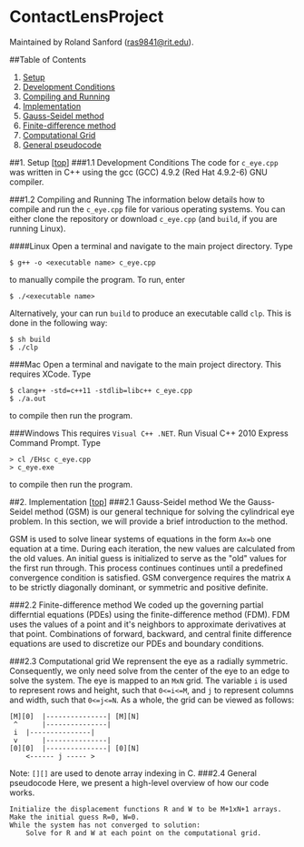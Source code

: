 <a name="clp">ContactLensProject</a>
=====================================
Maintained by Roland Sanford (<ras9841@rit.edu>).
  
##Table of Contents

1. [Setup](#1)
  1. [Development Conditions](#1.1)
  2. [Compiling and Running](#1.2)
2. [Implementation](#2)
  1. [Gauss-Seidel method](#2.1)
  2. [Finite-difference method](#2.2)
  3. [Computational Grid](#2.3)
  4. [General pseudocode](#2.4)

##<a name="1"></a>1. Setup [[top](#clp)]
###<a name="1.1"></a>1.1 Development Conditions
The code for `c_eye.cpp` was written in C++ using the gcc (GCC) 4.9.2 (Red Hat 4.9.2-6) GNU compiler.
 
###<a name="1.2"></a>1.2 Compiling and Running
The information below details how to compile and run the `c_eye.cpp` file for various operating systems.
You can either clone the repository or download `c_eye.cpp` (and `build`, if you are running Linux).

####Linux
Open a terminal and navigate to the main project directory. Type 
```{r, engine='bash'}
$ g++ -o <executable name> c_eye.cpp
```
to manually compile the program. To run, enter
```{r, engine='bash'}
$ ./<executable name>
```

Alternatively, your can run `build` to produce an executable calld `clp`. This is done in the following way:
```{r, engine='bash'}
$ sh build 
$ ./clp
```

###Mac
Open a terminal and navigate to the main project directory. This requires XCode. Type 
```{r, engine='bash'}
$ clang++ -std=c++11 -stdlib=libc++ c_eye.cpp
$ ./a.out
```
to compile then run the program.

###Windows
This requires `Visual C++ .NET`. Run Visual C++ 2010 Express Command Prompt. Type
```{r, engine='bash'}
> cl /EHsc c_eye.cpp
> c_eye.exe
```
to compile then run the program.

##<a name="2"></a>2. Implementation [[top](#clp)]
###<a name="2.1"></a>2.1 Gauss-Seidel method
We the Gauss-Seidel method (GSM) is our general technique for solving the cylindrical eye problem. In this section, we will provide a brief introduction to the method.  
  
GSM is used to solve linear systems of equations in the form `Ax=b` one equation at a time. During each iteration, the new values are calculated from the old values. An initial guess is initialized to serve as the "old" values for the first run through. This process continues continues until a predefined convergence condition is satisfied. GSM convergence requires the matrix `A` to be strictly diagonally dominant, or symmetric and positive definite. 
    
###<a name="2.2"></a>2.2 Finite-difference method
We coded up the governing partial differntial equations (PDEs) using the finite-difference method (FDM). FDM uses the values of a point and it's neighbors to approximate derivatives at that point. Combinations of forward, backward, and central finite difference equations are used to discretize our PDEs and boundary conditions.
  
###<a name="2.3"></a>2.3 Computational grid 
We reprensent the eye as a radially symmetric. Consequently, we only need solve from the center of the eye to an edge to solve the system. The eye is mapped to an `MxN` grid. The variable `i` is used to represent rows and height, such that `0<=i<=M`, and `j` to represent columns and width, such that `0<=j<=N`. As a whole, the grid can be viewed as follows:
```
[M][0]  |---------------| [M][N]
 ^     	|---------------|
 i	|---------------|
 v  	|---------------|
[0][0]	|---------------| [0][N]
	<------	j -----	>
```
Note: `[][]` are used to denote array indexing in C. 
###<a name="2.4"></a>2.4 General pseudocode 
Here, we present a high-level overview of how our code works. 
  
```
Initialize the displacement functions R and W to be M+1xN+1 arrays.
Make the initial guess R=0, W=0.
While the system has not converged to solution:
	Solve for R and W at each point on the computational grid.
```

